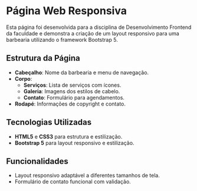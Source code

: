 # Página Web Responsiva

Esta página foi desenvolvida para a disciplina de Desenvolvimento Frontend da faculdade e demonstra a criação de um layout responsivo para uma barbearia utilizando o framework Bootstrap 5.

## Estrutura da Página

- **Cabeçalho**: Nome da barbearia e menu de navegação.
- **Corpo**:
  - **Serviços**: Lista de serviços com ícones.
  - **Galeria**: Imagens dos estilos de cabelo.
  - **Contato**: Formulário para agendamentos.
- **Rodapé**: Informações de copyright e contato.

## Tecnologias Utilizadas

- **HTML5** e **CSS3** para estrutura e estilização.
- **Bootstrap 5** para layout responsivo e estilização.

## Funcionalidades

- Layout responsivo adaptável a diferentes tamanhos de tela.
- Formulário de contato funcional com validação.
